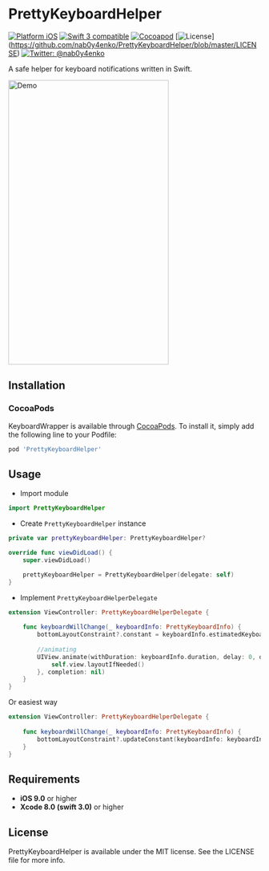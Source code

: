 # PrettyKeyboardHelper

[![Platform iOS](https://img.shields.io/badge/platform-iOS-blue.svg?style=flat)](https://github.com/nab0y4enko/PrettyKeyboardHelper)
[![Swift 3 compatible](https://img.shields.io/badge/swift3-compatible-green.svg?style=flat)](https://github.com/nab0y4enko/PrettyKeyboardHelper)
[![Cocoapod](https://img.shields.io/cocoapods/v/PrettyKeyboardHelper.svg?style=flat)](https://cocoapods.org/pods/PrettyKeyboardHelper)
[![License](https://img.shields.io/badge/license-MIT-green.svg?style=flat)]
(https://github.com/nab0y4enko/PrettyKeyboardHelper/blob/master/LICENSE)
[![Twitter: @nab0y4enko](https://img.shields.io/badge/contact-@nab0y4enko-orange.svg?style=flat)](https://twitter.com/nab0y4enko)

A safe helper for keyboard notifications written in Swift.

<img src="https://raw.githubusercontent.com/nab0y4enko/PrettyKeyboardHelper/develop/demo.gif" alt="Demo" width="320" height="567"/>

## Installation

### CocoaPods

KeyboardWrapper is available through [CocoaPods](http://cocoapods.org). To install
it, simply add the following line to your Podfile:

```ruby
pod 'PrettyKeyboardHelper'
```


## Usage

- Import module
```Swift
import PrettyKeyboardHelper
```

- Create `PrettyKeyboardHelper` instance
```Swift
private var prettyKeyboardHelper: PrettyKeyboardHelper?

override func viewDidLoad() {
    super.viewDidLoad()

    prettyKeyboardHelper = PrettyKeyboardHelper(delegate: self)
}
```

- Implement `PrettyKeyboardHelperDelegate`
```Swift
extension ViewController: PrettyKeyboardHelperDelegate {
    
    func keyboardWillChange(_ keyboardInfo: PrettyKeyboardInfo) {
        bottomLayoutConstraint?.constant = keyboardInfo.estimatedKeyboardHeight
        
        //animating
        UIView.animate(withDuration: keyboardInfo.duration, delay: 0, options: keyboardInfo.animationOptions, animations: {
            self.view.layoutIfNeeded()
        }, completion: nil)
    }
}
```

Or easiest way

```Swift
extension ViewController: PrettyKeyboardHelperDelegate {
    
    func keyboardWillChange(_ keyboardInfo: PrettyKeyboardInfo) {
        bottomLayoutConstraint?.updateConstant(keyboardInfo: keyboardInfo)
    }
}
```


## Requirements

- **iOS 9.0** or higher
- **Xcode 8.0 (swift 3.0)** or higher


## License

PrettyKeyboardHelper is available under the MIT license. See the LICENSE file for more info.
